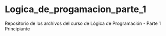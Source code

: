 # Logica_de_progamacion_parte_1
Repositorio de los archivos del curso de Lógica de Programación - Parte 1
<br> Principiante 

